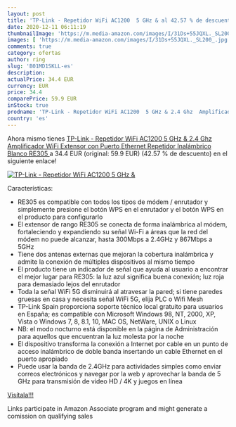 ```yaml
---
layout: post
title: 'TP-Link - Repetidor WiFi AC1200  5 GHz & al 42.57 % de descuento'
date: 2020-12-11 06:11:19
thumbnailImage: 'https://m.media-amazon.com/images/I/31Ds+55JQXL._SL200_.jpg'
images: [ 'https://m.media-amazon.com/images/I/31Ds+55JQXL._SL200_.jpg' ]
comments: true
category: ofertas
author: ring
slug: 'B01MD1SKLL-es'
description:
actualPrice: 34.4 EUR
currency: EUR
price: 34.4
comparePrice: 59.9 EUR
inStock: true
prodname: 'TP-Link - Repetidor WiFi AC1200  5 GHz & 2.4 Ghz  Amplificador WiFi Extensor  con Puerto Ethernet  Repetidor Inalámbrico  Blanco  RE305 '
country: 'es'
---
```


Ahora mismo tienes [TP-Link - Repetidor WiFi AC1200  5 GHz & 2.4 Ghz  Amplificador WiFi Extensor  con Puerto Ethernet  Repetidor Inalámbrico  Blanco  RE305 ](https://www.amazon.es/dp/B01MD1SKLL/?tag=tolees-21) a 34.4 EUR (original: 59.9 EUR) (42.57 %  de descuento) en el siguiente enlace!

[![TP-Link - Repetidor WiFi AC1200  5 GHz &](https://m.media-amazon.com/images/I/31Ds+55JQXL._SL200_.jpg)](https://www.amazon.es/dp/B01MD1SKLL/?tag=tolees-21)

Características:

- RE305 es compatible con todos los tipos de módem / enrutador y simplemente presione el botón WPS en el enrutador y el botón WPS en el producto para configurarlo
- El extensor de rango RE305 se conecta de forma inalámbrica al módem, fortaleciendo y expandiendo su señal Wi-Fi a áreas que la red del módem no puede alcanzar, hasta 300Mbps a 2.4GHz y 867Mbps a 5GHz
- Tiene dos antenas externas que mejoran la cobertura inalámbrica y admite la conexión de múltiples dispositivos al mismo tiempo
- El producto tiene un indicador de señal que ayuda al usuario a encontrar el mejor lugar para RE305: la luz azul significa buena conexión; luz roja para demasiado lejos del enrutador
- Toda la señal WiFi 5G disminuirá al atravesar la pared; si tiene paredes gruesas en casa y necesita señal WiFi 5G, elija PLC o Wifi Mesh
- TP-Link Spain proporciona soporte técnico local gratuito para usuarios en España; es compatible con Microsoft Windows 98, NT, 2000, XP, Vista o Windows 7, 8, 8.1, 10, MAC OS, NetWare, UNIX o Linux
- NB: el modo nocturno está disponible en la página de Administración para aquellos que encuentran la luz molesta por la noche
- El dispositivo transforma la conexión a Internet por cable en un punto de acceso inalámbrico de doble banda insertando un cable Ethernet en el puerto apropiado
- Puede usar la banda de 2.4GHz para actividades simples como enviar correos electrónicos y navegar por la web y aprovechar la banda de 5 GHz para transmisión de video HD / 4K y juegos en línea

[Visítala!!!](https://www.amazon.es/dp/B01MD1SKLL/?tag=tolees-21)

Links participate in Amazon Associate program and might generate a comission on qualifying sales
